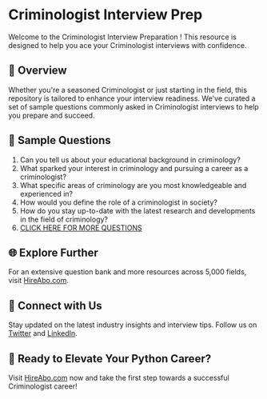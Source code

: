 # Criminologist Interview Prep

Welcome to the Criminologist Interview Preparation ! This resource is designed to help you ace your Criminologist interviews with confidence.

## 🚀 Overview

Whether you're a seasoned Criminologist or just starting in the field, this repository is tailored to enhance your interview readiness. We've curated a set of sample questions commonly asked in Criminologist interviews to help you prepare and succeed.

## 📝 Sample Questions

1. Can you tell us about your educational background in criminology?
2. What sparked your interest in criminology and pursuing a career as a criminologist?
3. What specific areas of criminology are you most knowledgeable and experienced in?
4. How would you define the role of a criminologist in society?
5. How do you stay up-to-date with the latest research and developments in the field of criminology?
6. [CLICK HERE FOR MORE QUESTIONS](https://hireabo.com/job/7_1_7/Criminologist)

## 🌐 Explore Further

For an extensive question bank and more resources across 5,000 fields, visit [HireAbo.com](https://www.hireabo.com).

## 📱 Connect with Us

Stay updated on the latest industry insights and interview tips. Follow us on [Twitter](https://twitter.com/hireabo) and [LinkedIn](https://www.linkedin.com/in/hire-abo-3609972a8/).

## 🚀 Ready to Elevate Your Python Career?

Visit [HireAbo.com](https://www.hireabo.com) now and take the first step towards a successful Criminologist career!